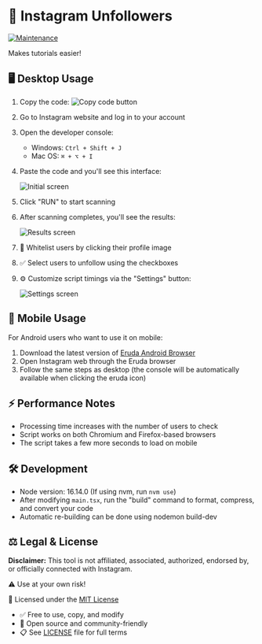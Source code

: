 # 📱 Instagram Unfollowers

[![Maintenance](https://img.shields.io/maintenance/yes/2025)](https://github.com/davidarroyo1234/InstagramUnfollowers)

Makes tutorials easier!

## 🖥️ Desktop Usage

1. Copy the code: 
    <img src="./assets/copy_code.png" alt="Copy code button" />

3. Go to Instagram website and log in to your account

4. Open the developer console:
   - Windows: `Ctrl + Shift + J`
   - Mac OS: `⌘ + ⌥ + I`

5. Paste the code and you'll see this interface:

    <img src="./assets/initial.png" alt="Initial screen" />

6. Click "RUN" to start scanning

7. After scanning completes, you'll see the results:

    <img src="./assets/results.png" alt="Results screen" />

8. 🤍 Whitelist users by clicking their profile image

9. ✅ Select users to unfollow using the checkboxes

10. ⚙️ Customize script timings via the "Settings" button:

    <img src="./assets/settings.png" alt="Settings screen" />

## 📱 Mobile Usage

For Android users who want to use it on mobile:

1. Download the latest version of [Eruda Android Browser](https://github.com/liriliri/eruda-android/releases/)
2. Open Instagram web through the Eruda browser
3. Follow the same steps as desktop (the console will be automatically available when clicking the eruda icon)

## ⚡ Performance Notes

- Processing time increases with the number of users to check
- Script works on both Chromium and Firefox-based browsers
- The script takes a few more seconds to load on mobile

## 🛠️ Development

- Node version: 16.14.0 (If using nvm, run `nvm use`)
- After modifying `main.tsx`, run the "build" command to format, compress, and convert your code
- Automatic re-building can be done using nodemon build-dev

## ⚖️ Legal & License

**Disclaimer:** This tool is not affiliated, associated, authorized, endorsed by, or officially connected with Instagram.

⚠️ Use at your own risk!

📜 Licensed under the [MIT License](LICENSE)
- ✅ Free to use, copy, and modify
- 🤝 Open source and community-friendly
- 📋 See [LICENSE](LICENSE) file for full terms
